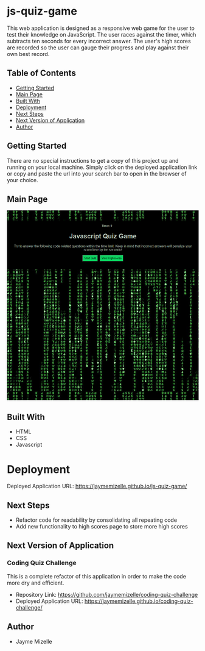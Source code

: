 # js-quiz-game

This web application is designed as a responsive web game for the user to test their knowledge on JavaScript. The user races against the timer, which subtracts ten seconds for every incorrect answer. The user's high scores are recorded so the user can gauge their progress and play against their own best record.

## Table of Contents
* [Getting Started](#getting-started)
* [Main Page](#main-page)
* [Built With](#built-with)
* [Deployment](#deployment)
* [Next Steps](#next-steps)
* [Next Version of Application](#next-version-of-application)
* [Author](#author)


## Getting Started
There are no special instructions to get a copy of this project up and running on your local machine. Simply click on the deployed application link or copy and paste the url into your search bar to open in the browser of your choice.

## Main Page
![deployed-application-screenshot](./assets/images/js-quiz-game.png)

## Built With
* HTML
* CSS
* Javascript

# Deployment
Deployed Application URL: https://jaymemizelle.github.io/js-quiz-game/

## Next Steps
* Refactor code for readability by consolidating all repeating code
* Add new functionality to high scores page to store more high scores

## Next Version of Application
### Coding Quiz Challenge
This is a complete refactor of this application in order to make the code more dry and efficient.
* Repository Link: https://github.com/jaymemizelle/coding-quiz-challenge
* Deployed Application URL: https://jaymemizelle.github.io/coding-quiz-challenge/

 ## Author
* Jayme Mizelle
